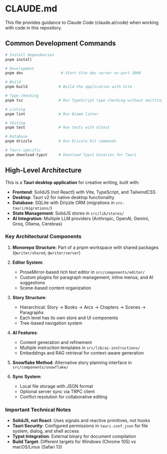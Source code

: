 # CLAUDE.md

This file provides guidance to Claude Code (claude.ai/code) when working with code in this repository.

## Common Development Commands

```bash
# Install dependencies
pnpm install

# Development
pnpm dev                 # Start Vite dev server on port 3000

# Build
pnpm build              # Build the application with Vite

# Type checking
pnpm tsc                # Run TypeScript type checking without emitting files

# Linting
pnpm lint               # Run Biome linter

# Testing
pnpm test               # Run tests with Vitest

# Database
pnpm drizzle            # Run Drizzle Kit commands

# Tauri-specific
pnpm download-typst     # Download Typst binaries for Tauri
```

## High-Level Architecture

This is a **Tauri desktop application** for creative writing, built with:
- **Frontend**: SolidJS (not React!) with Vite, TypeScript, and TailwindCSS
- **Desktop**: Tauri v2 for native desktop functionality
- **Database**: SQLite with Drizzle ORM (migrations in `src-tauri/migrations/`)
- **State Management**: SolidJS stores in `src/lib/stores/`
- **AI Integration**: Multiple LLM providers (Anthropic, OpenAI, Gemini, Groq, Ollama, Cerebras)

### Key Architectural Components

1. **Monorepo Structure**: Part of a pnpm workspace with shared packages (`@writer/shared`, `@writer/server`)

2. **Editor System**: 
   - ProseMirror-based rich text editor in `src/components/editor/`
   - Custom plugins for paragraph management, inline menus, and AI suggestions
   - Scene-based content organization

3. **Story Structure**:
   - Hierarchical: Story → Books → Arcs → Chapters → Scenes → Paragraphs
   - Each level has its own store and UI components
   - Tree-based navigation system

4. **AI Features**:
   - Content generation and refinement
   - Multiple instruction templates in `src/lib/ai-instructions/`
   - Embeddings and RAG retrieval for context-aware generation

5. **Snowflake Method**: Alternative story planning interface in `src/components/snowflake/`

6. **Sync System**: 
   - Local file storage with JSON format
   - Optional server sync via TRPC client
   - Conflict resolution for collaborative editing

### Important Technical Notes

- **SolidJS, not React**: Uses signals and reactive primitives, not hooks
- **Tauri Security**: Configured permissions in `tauri.conf.json` for file system, dialog, and shell access
- **Typst Integration**: External binary for document compilation
- **Build Target**: Different targets for Windows (Chrome 105) vs macOS/Linux (Safari 13)